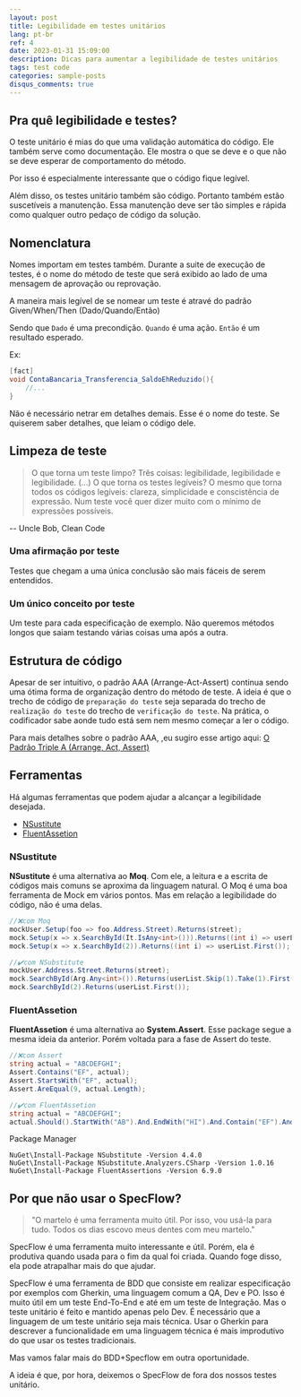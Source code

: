 ```yaml
---
layout: post
title: Legibilidade em testes unitários
lang: pt-br
ref: 4
date: 2023-01-31 15:09:00
description: Dicas para aumentar a legibilidade de testes unitários
tags: test code
categories: sample-posts
disqus_comments: true
---
```


## Pra quê legibilidade e testes?

O teste unitário é mias do que uma validação automática do código. Ele também serve como documentação. Ele mostra o que se deve e o que não se deve esperar de comportamento do método.

Por isso é especialmente interessante que o código fique legível.

Além disso, os testes unitário também são código. Portanto também estão suscetíveis a manutenção. Essa manutenção deve ser tão simples e rápida como qualquer outro pedaço de código da solução.


## Nomenclatura
Nomes importam em testes também.
Durante a suite de execução de testes, é o nome do método de teste que será exibido ao lado de uma mensagem de aprovação ou reprovação.

A maneira mais legível de se nomear um teste é atravé do padrão Given/When/Then (Dado/Quando/Então)

Sendo que 
`Dado` é uma precondição.
`Quando` é uma ação.
`Então` é um resultado esperado.

Ex:
```c#
[fact]
void ContaBancaria_Transferencia_SaldoEhReduzido(){
    //...
}
```

Não é necessário netrar em detalhes demais. Esse é o nome do teste. Se quiserem saber detalhes, que leiam o código dele.

## Limpeza de teste

> O que torna um teste limpo? Três coisas: legibilidade, legibilidade e legibilidade. (...) O que torna os testes legíveis? O mesmo que torna todos os códigos legíveis: clareza, simplicidade e conscistência de expressão. Num teste você quer dizer muito com o mínimo de expressões possíveis.

-- Uncle Bob, Clean Code

### Uma afirmação por teste
Testes que chegam a uma única conclusão são mais fáceis de serem entendidos.

### Um único conceito por teste
Um teste para cada especificação de exemplo. Não queremos métodos longos que saiam testando várias coisas uma após a outra.



## Estrutura de código
Apesar de ser intuitivo, o padrão AAA (Arrange-Act-Assert) continua sendo uma ótima forma de organização dentro do método de teste.
A ideia é que o trecho de código de `preparação do teste` seja separada do trecho de `realização do teste` do trecho de `verificação do teste`.
Na prática, o codificador sabe aonde tudo está sem nem mesmo começar a ler o código.

Para mais detalhes sobre o padrão AAA, ,eu sugiro esse artigo aqui: <a href="https://medium.com/@pablodarde/o-padr%C3%A3o-triple-a-arrange-act-assert-741e2a94cf88">O Padrão Triple A (Arrange, Act, Assert)</a>


## Ferramentas

Há algumas ferramentas que podem ajudar a alcançar a legibilidade desejada.

- <a href="https://www.nuget.org/packages/NSubstitute">NSustitute</a>
- <a href="https://www.nuget.org/packages/FluentAssertions">FluentAssetion</a>

### NSustitute
**NSustitute** é uma alternativa ao **Moq**. 
Com ele, a leitura e a escrita de códigos mais comuns se aproxima da linguagem natural. O Moq é uma boa ferramenta de Mock em vários pontos. Mas em relação a legibilidade do código, não é uma delas.

```c#
//❌com Moq
mockUser.Setup(foo => foo.Address.Street).Returns(street);
mock.Setup(x => x.SearchById(It.IsAny<int>())).Returns((int i) => userList.Skip(1).Take(1).First());
mock.Setup(x => x.SearchById(2)).Returns((int i) => userList.First());

//✔️com NSubstitute
mockUser.Address.Street.Returns(street);
mock.SearchById(Arg.Any<int>()).Returns(userList.Skip(1).Take(1).First());
mock.SearchById(2).Returns(userList.First());
```

### FluentAssetion
**FluentAssetion** é uma alternativa ao **System.Assert**. 
Esse package segue a mesma ideia da anterior. Porém voltada para a fase de Assert do teste.

```c#
//❌com Assert
string actual = "ABCDEFGHI";
Assert.Contains("EF", actual);
Assert.StartsWith("EF", actual);
Assert.AreEqual(9, actual.Length);

//✔️com FluentAssetion
string actual = "ABCDEFGHI";
actual.Should().StartWith("AB").And.EndWith("HI").And.Contain("EF").And.HaveLength(9);
```


Package Manager
```
NuGet\Install-Package NSubstitute -Version 4.4.0
NuGet\Install-Package NSubstitute.Analyzers.CSharp -Version 1.0.16
NuGet\Install-Package FluentAssertions -Version 6.9.0

```

## Por que não usar o SpecFlow?


>"O martelo é uma ferramenta muito útil. Por isso, vou usá-la para tudo. Todos os dias escovo meus dentes com meu martelo."

SpecFlow é uma ferramenta muito interessante e útil.
Porém, ela é produtiva quando usada para o fim da qual foi criada. Quando foge disso, ela pode atrapalhar mais do que ajudar.

SpecFlow é uma ferramenta de BDD que consiste em realizar especificação por exemplos com Gherkin, uma linguagem comum a QA, Dev e PO. Isso é muito útil em um teste End-To-End e até em um teste de Integração. Mas o teste unitário é feito e mantido apenas pelo Dev. É necessário que a linguagem de um teste unitário seja mais técnica. Usar o Gherkin para descrever a funcionalidade em uma linguagem técnica é mais improdutivo do que usar os testes tradicionais.

Mas vamos falar mais do BDD+Specflow em outra oportunidade.

A ideia é que, por hora, deixemos o SpecFlow de fora dos nossos testes unitário.















